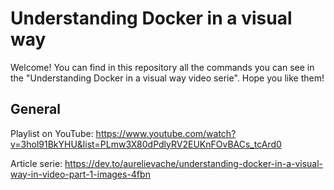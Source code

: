 # Understanding Docker in a visual way

Welcome!
You can find in this repository all the commands you can see in the "Understanding Docker in a visual way video serie".
Hope you like them!
## General

Playlist on YouTube: https://www.youtube.com/watch?v=3hol91BkYHU&list=PLmw3X80dPdlyRV2EUKnFOvBACs_tcArd0

Article serie: https://dev.to/aurelievache/understanding-docker-in-a-visual-way-in-video-part-1-images-4fbn
